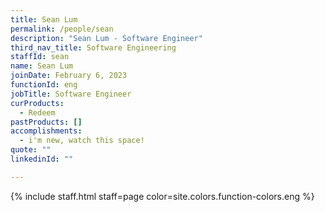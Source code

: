 ```yaml
---
title: Sean Lum
permalink: /people/sean
description: "Sean Lum - Software Engineer"
third_nav_title: Software Engineering
staffId: sean
name: Sean Lum
joinDate: February 6, 2023
functionId: eng
jobTitle: Software Engineer
curProducts:
  - Redeem
pastProducts: []
accomplishments:
  - i'm new, watch this space!
quote: ""
linkedinId: ""

---
```


{% include staff.html staff=page color=site.colors.function-colors.eng %}

